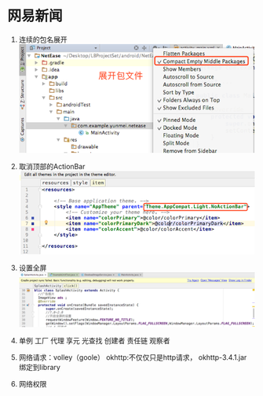 # 网易新闻
1.  连续的包名展开
![](WX20171009-111809.png)

2. 取消顶部的ActionBar
![](WX20171009-113530.png)

3. 设置全屏
![](WX20171009-125434.png)

4. 单例 工厂 代理 享元 光查找 创建者 责任链 观察者

5. 网络请求：volley（goole）
okhttp:不仅仅只是http请求，
okhttp-3.4.1.jar  绑定到library

6. 网络权限
   <uses-permission android:name="android.permission.INTERNET"/>


